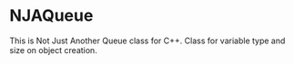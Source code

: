 # NJAQueue
This is Not Just Another Queue class for C++.  Class for variable type and size on object creation.
